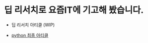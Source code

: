 # 딥 리서치로 요즘IT에 기고해 봤습니다.

- 딥 리서치 아티클 (WIP)

- [python 최종 아티클](https://yozm.wishket.com/magazine/detail/3119/)
